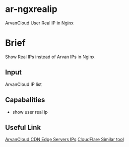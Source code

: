 # ar-ngxrealip
ArvanCloud User Real IP in Nginx

# Brief
Show Real IPs instead of Arvan IPs in Nginx

## Input
ArvanCloud IP list

## Capabalities
* show user real ip

## Useful Link
[ArvanCloud CDN Edge Servers IPs](https://www.arvancloud.com/fa/ips.txt)
[CloudFlare Similar tool](https://github.com/ergin/nginx-cloudflare-real-ip)
